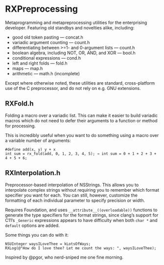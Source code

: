 # RXPreprocessing

Metaprogramming and metapreprocessing utilities for the enterprising developer. Featuring old standbys and novelties alike, including:

- good old token pasting — concat.h
- variadic argument counting — count.h
- differentiating between >=1- and 0-argument lists — count.h
- boolean algebra, including NOT, OR, AND, and XOR — bool.h
- conditional expressions — cond.h
- left and right folds — fold.h
- maps — map.h
- arithmetic — math.h (incomplete)

Except where otherwise noted, these utilities are standard, cross-platform use of the C preprocessor, and do not rely on e.g. GNU extensions.

## RXFold.h

Folding a macro over a variadic list. This can make it easier to build variadic macros which do not need to defer their arguments to a function or method for processing.

This is incredibly useful when you want to do something using a macro over a variable number of arguments:

	#define add(x, y) y + x
	int sum = rx_fold(add, 0, 1, 2, 3, 4, 5); → int sum = 0 + 1 + 2 + 3 + 4 + 5 + 6;


## RXInterpolation.h

Preprocessor-based interpolation of NSStrings. This allows you to interpolate complex strings without requiring you to remember which format specifier you want for each. You can still, however, customize the formatting of each individual parameter to specify precision or width.

Requires Foundation, and uses `__attribute__((overloadable))` functions to generate the type specifiers for the format strings, since clang’s support for C11’s `_Generic` expressions appears to have difficulty when both `char *` and `default` options are added.

Some things you can do with it:

	NSUInteger waysILoveThee = kLotsOfWays;
	RXLog(@"How do I love thee? Let me count the ways: ", waysILoveThee);

Inspired by @pgor, who nerd-sniped me one fine morning.
